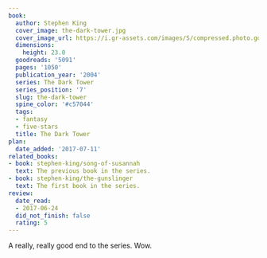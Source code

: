 ```yaml
---
book:
  author: Stephen King
  cover_image: the-dark-tower.jpg
  cover_image_url: https://i.gr-assets.com/images/S/compressed.photo.goodreads.com/books/1372296329l/5091._SY160_.jpg
  dimensions:
    height: 23.0
  goodreads: '5091'
  pages: '1050'
  publication_year: '2004'
  series: The Dark Tower
  series_position: '7'
  slug: the-dark-tower
  spine_color: '#c57044'
  tags:
  - fantasy
  - five-stars
  title: The Dark Tower
plan:
  date_added: '2017-07-11'
related_books:
- book: stephen-king/song-of-susannah
  text: The previous book in the series.
- book: stephen-king/the-gunslinger
  text: The first book in the series.
review:
  date_read:
  - 2017-06-24
  did_not_finish: false
  rating: 5
---
```


A really, really good end to the series. Wow.
